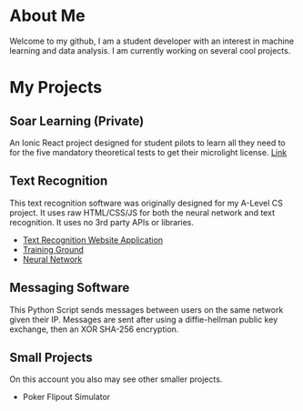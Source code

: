# About Me
Welcome to my github, I am a student developer with an interest in machine learning and data analysis. I am currently working on several cool projects.

# My Projects
## Soar Learning (Private)
An Ionic React project designed for student pilots to learn all they need to for the five mandatory theoretical tests to get their microlight license. [Link](https://google.com) 

## Text Recognition
This text recognition software was originally designed for my A-Level CS project. It uses raw HTML/CSS/JS for both the neural network and text recognition. It uses no 3rd party APIs or libraries.
  - [Text Recognition Website Application](https://github.com/JosephReece/Text-Recognition)
  - [Training Ground](https://github.com/JosephReece/OCR-Training-Ground)
  - [Neural Network](https://github.com/JosephReece/Neural-Network)

## Messaging Software
This Python Script sends messages between users on the same network given their IP. Messages are sent after using a diffie-hellman public key exchange, then an XOR SHA-256 encryption.

## Small Projects
On this account you also may see other smaller projects.
- Poker Flipout Simulator
  
